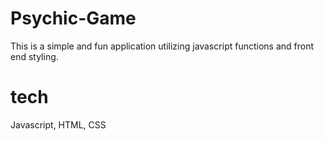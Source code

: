# Psychic-Game
This is a simple and fun application utilizing javascript functions and front end styling.

# tech
Javascript, HTML, CSS
